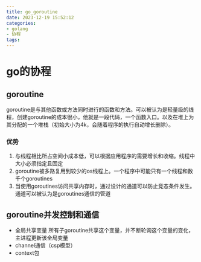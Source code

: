 ```yaml
---
title: go_goroutine
date: 2023-12-19 15:52:12
categories:
- golang
- 协程
tags:
---
```


# go的协程
## goroutine
goroutine是与其他函数或方法同时进行的函数和方法。可以被认为是轻量级的线程，创建goroutine的成本很小，他就是一段代码，一个函数入口。以及在堆上为其分配的一个堆栈（初始大小为4k，会随着程序的执行自动增长删除）。
### 优势
1. 与线程相比所占空间小成本低，可以根据应用程序的需要增长和收缩。线程中大小必须指定且固定
2. goroutine被多路复用到较少的os线程上。一个程序中可能只有一个线程和数千个goroutines
3. 当使用goroutines访问共享内存时，通过设计的通道可以防止竞态条件发生。通道可以被认为是goroutines通信的管道

## goroutine并发控制和通信
- 全局共享变量
所有子goroutine共享这个变量，并不断轮询这个变量的变化，主进程更新该全局变量
- channel通信（csp模型）
- context包
